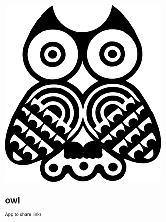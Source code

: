 ![ScreenShot](https://github.com/dokoto/owl/blob/master/Documents/logo.png)
# owl
App to share links
